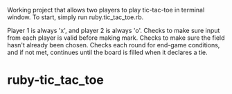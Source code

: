 Working project that allows two players to play tic-tac-toe in terminal window.  To start, simply run ruby.tic_tac_toe.rb.  

Player 1 is always 'x', and player 2 is always 'o'.  Checks to make sure input from each player is valid before making mark.  Checks to make sure the field hasn't already been chosen.  Checks each round for end-game conditions, and if not met, continues until the board is filled when it declares a tie.  
# ruby-tic_tac_toe